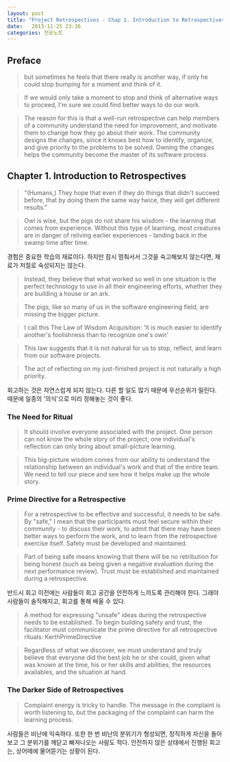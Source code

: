 ```yaml
---
layout: post
title: "Project Retrospectives - Chap 1. Introduction to Retrospectives"
date:   2013-11-25 23:36
categories: 전공노트
---
```


## Preface

> but sometimes he feels that there really is another way, if only he could stop bumping for a moment and think of it.

> If we would only take a moment to stop and think of alternative ways to proceed, I'm sure we could find better ways to do our work.

> The reason for this is that a well-run retrospective can help members of a community understand the need for improvement, and motivate them to change how they go about their work. The community designs the changes, since it knows best how to identify, organize, and give priority to the problems to be solved. Owning the changes helps the community become the master of its software process.

## Chapter 1. Introduction to Retrospectives


> "(Humans,) They hope that even if they do things that didn't succeed before, that by doing them the same way twice, they will get different results."

> Owl is wise, but the pigs do not share his wisdom - the learning that comes from experience. Without this type of learning, most creatures are in danger of reliving earlier experiences - landing back in the swamp time after time.

경험은 중요한 학습의 재료이다. 하지만 잠시 멈춰서서 그것을 숙고해보지 않는다면, 재료가 저절로 숙성되지는 않는다.


> Instead, they believe that what worked so well in one situation is the perfect technology to use in all their engineering efforts, whether they are building a house or an ark.

> The pigs, like so many of us in the software engineering field, are missing the bigger picture.

> I call this The Law of Wisdom Acquisition: 'It is much easier to identify another's foolishness than to recognize one's own'

> This law suggests that it is not natural for us to stop, reflect, and learn from our software projects.

> The act of reflecting on my just-finished project is not naturally a high priority.

회고하는 것은 자연스럽게 되지 않는다. 다른 할 일도 많기 때문에 우선순위가 밀린다. 때문에 일종의 '의식'으로 미리 정해놓는 것이 좋다.


### The Need for Ritual

> It should involve everyone associated with the project. One person can not know the whole story of the project; one individual's reflection can only bring about small-picture learning.

> This big-picture wisdom comes from our ability to understand the relationship between an individual's work and that of the entire team. We need to tell our piece and see how it helps make up the whole story.


### Prime Directive for a Retrospective

> For a retrospective to be effective and successful, it needs to be safe. By "safe," I mean that the participants must feel secure within their community - to discuss their work, to admit that there may have been better ways to perform the work, and to learn from the retrospective exercise itself. Safety must be developed and maintained.

> Part of being safe means knowing that there will be no retribution for being honest (such as being given a negative evaluation during the next performance review). Trust must be established and maintained during a retrospective.

반드시 회고 이전에는 사람들이 회고 공간을 안전하게 느끼도록 관리해야 한다. 그래야 사람들이 솔직해지고, 회고를 통해 배울 수 있다.

> A method for expressing "unsafe" ideas during the retrospective needs to be established. To begin building safety and trust, the facilitator must communicate the prime directive for all retrospective rituals: KerthPrimeDirective

> Regardless of what we discover, we must understand and truly believe that everyone did the best job he or she could, given what was known at the time, his or her skills and abilities, the resources availables, and the situation at hand.


### The Darker Side of Retrospectives

> Complaint energy is tricky to handle. The message in the complaint is worth listening to, but the packaging of the complaint can harm the learning process.

사람들은 비난에 익숙하다. 또한 한 번 비난의 분위기가 형성되면, 정직하게 자신을 돌아보고 그 분위기를 깨닫고 빠져나오는 사람도 적다. 안전하지 않은 상태에서 진행된 회고는, 상어떼에 물어뜯기는 상황이 된다.
